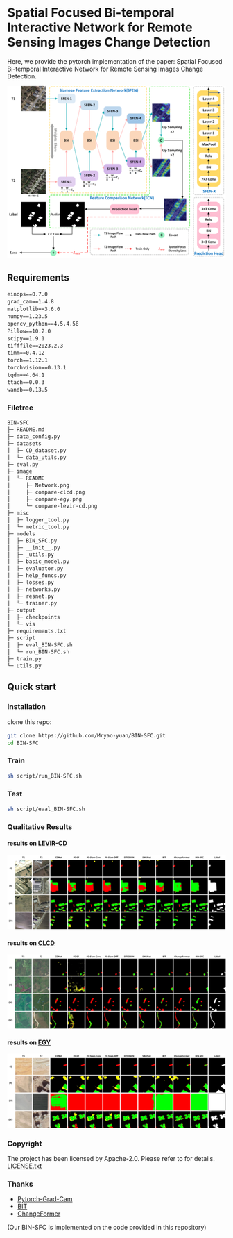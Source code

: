 # Spatial Focused Bi-temporal Interactive Network for Remote Sensing Images Change Detection

Here, we provide the pytorch implementation of the paper: Spatial Focused Bi-temporal Interactive Network for Remote Sensing Images Change Detection.

![](./image/README/Network.png)


## Requirements

```txt
einops==0.7.0
grad_cam==1.4.8
matplotlib==3.6.0
numpy==1.23.5
opencv_python==4.5.4.58
Pillow==10.2.0
scipy==1.9.1
tifffile==2023.2.3
timm==0.4.12
torch==1.12.1
torchvision==0.13.1
tqdm==4.64.1
ttach==0.0.3
wandb==0.13.5
```

### Filetree

```
BIN-SFC
├─ README.md
├─ data_config.py
├─ datasets
│  ├─ CD_dataset.py
│  └─ data_utils.py
├─ eval.py
├─ image
│  └─ README
│     ├─ Network.png
│     ├─ compare-clcd.png
│     ├─ compare-egy.png
│     └─ compare-levir-cd.png
├─ misc
│  ├─ logger_tool.py
│  └─ metric_tool.py
├─ models
│  ├─ BIN_SFC.py
│  ├─ __init__.py
│  ├─ _utils.py
│  ├─ basic_model.py
│  ├─ evaluator.py
│  ├─ help_funcs.py
│  ├─ losses.py
│  ├─ networks.py
│  ├─ resnet.py
│  └─ trainer.py
├─ output
│  ├─ checkpoints
│  └─ vis
├─ requirements.txt
├─ script
│  ├─ eval_BIN-SFC.sh
│  └─ run_BIN-SFC.sh
├─ train.py
└─ utils.py

```

## Quick start

### Installation

clone this repo:

```sh
git clone https://github.com/Mryao-yuan/BIN-SFC.git
cd BIN-SFC
```

### Train

```sh
sh script/run_BIN-SFC.sh
``` 

### Test

```sh
sh script/eval_BIN-SFC.sh
``` 

### Qualitative Results

#### results on [LEVIR-CD](https://www.mdpi.com/2072-4292/12/10/1662/pdf)
![](./image/README/compare-levir-cd.png)

#### results on [CLCD](https://ieeexplore.ieee.org/abstract/document/10145434)
![](./image/README/compare-clcd.png)

#### results on [EGY](https://ieeexplore.ieee.org/iel7/4609443/4609444/09780164.pdf)
![](./image/README/compare-egy.png)

### Copyright

The project has been licensed by Apache-2.0. Please refer to for details. [LICENSE.txt](https://github.com/Mryao-yuan/BIN-SFC/LICENSE.txt)

### Thanks

* [Pytorch-Grad-Cam](https://github.com/jacobgil/pytorch-grad-cam)
* [BIT](https://github.com/justchenhao/BIT_CD)
* [ChangeFormer](https://github.com/wgcban/ChangeFormer)

(Our BIN-SFC is implemented on the code provided in this repository)

